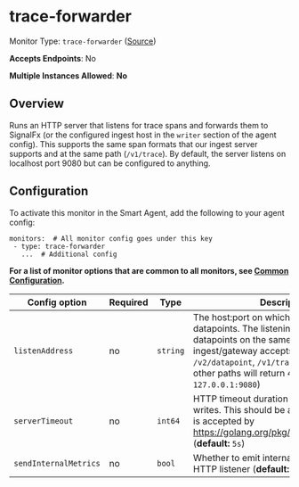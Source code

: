 <!--- GENERATED BY gomplate from scripts/docs/monitor-page.md.tmpl --->

# trace-forwarder

Monitor Type: `trace-forwarder` ([Source](https://github.com/signalfx/signalfx-agent/tree/master/internal/monitors/traceforwarder))

**Accepts Endpoints**: No

**Multiple Instances Allowed**: **No**

## Overview

Runs an HTTP server that listens for trace spans
and forwards them to SignalFx (or the configured ingest host in the `writer`
section of the agent config).  This supports the same span formats that our
ingest server supports and at the same path (`/v1/trace`).  By default, the
server listens on localhost port 9080 but can be configured to anything.


## Configuration

To activate this monitor in the Smart Agent, add the following to your
agent config:

```
monitors:  # All monitor config goes under this key
 - type: trace-forwarder
   ...  # Additional config
```

**For a list of monitor options that are common to all monitors, see [Common
Configuration](../monitor-config.md#common-configuration).**


| Config option | Required | Type | Description |
| --- | --- | --- | --- |
| `listenAddress` | no | `string` | The host:port on which to listen for datapoints.  The listening server accepts datapoints on the same HTTP path that ingest/gateway accepts them (e.g. `/v2/datapoint`, `/v1/trace`).  Requests to other paths will return 404s. (**default:** `127.0.0.1:9080`) |
| `serverTimeout` | no | `int64` | HTTP timeout duration for both read and writes. This should be a duration string that is accepted by https://golang.org/pkg/time/#ParseDuration (**default:** `5s`) |
| `sendInternalMetrics` | no | `bool` | Whether to emit internal metrics about the HTTP listener (**default:** `false`) |




